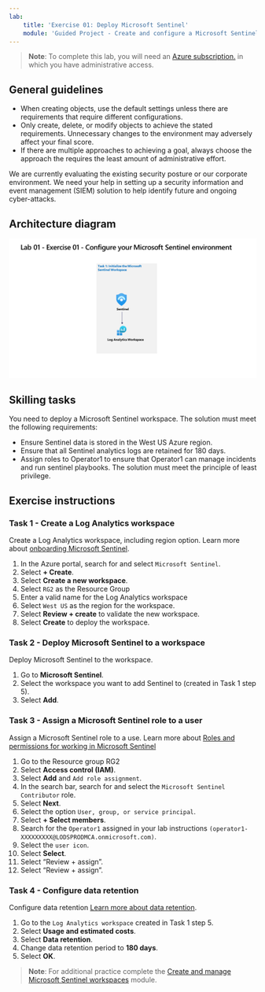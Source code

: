 ```yaml
---
lab:
    title: 'Exercise 01: Deploy Microsoft Sentinel'
    module: 'Guided Project - Create and configure a Microsoft Sentinel workspace'
---
```


>**Note**: To complete this lab, you will need an [Azure subscription.](https://azure.microsoft.com/en-us/free/?azure-portal=true) in which you have administrative access.

## General guidelines

- When creating objects, use the default settings unless there are requirements that require different configurations.
- Only create, delete, or modify objects to achieve the stated requirements. Unnecessary changes to the environment may adversely affect your final score.
- If there are multiple approaches to achieving a goal, always choose the approach the requires the least amount of administrative effort.

We are currently evaluating the existing security posture or our corporate environment. We need your help in setting up a security information and event management (SIEM) solution to help identify future and ongoing cyber-attacks.

## Architecture diagram

![Diagram with Log Analytics workspace.](../Media/apl-5001-lab-diagrams-01.png)

## Skilling tasks

You need to deploy a Microsoft Sentinel workspace. The solution must meet the following requirements:

- Ensure Sentinel data is stored in the West US Azure region.
- Ensure that all Sentinel analytics logs are retained for 180 days.
- Assign roles to Operator1 to ensure that Operator1 can manage incidents and run sentinel playbooks. The solution must meet the principle of least privilege.

## Exercise instructions

### Task 1 - Create a Log Analytics workspace

Create a Log Analytics workspace, including region option. Learn more about [onboarding Microsoft Sentinel](https://learn.microsoft.com/azure/sentinel/quickstart-onboard).

  1. In the Azure portal, search for and select `Microsoft Sentinel`.
  1. Select **+ Create**.
  1. Select **Create a new workspace**.
  1. Select `RG2` as the Resource Group
  1. Enter a valid name for the Log Analytics workspace
  1. Select `West US` as the region for the workspace.
  1. Select **Review + create** to validate the new workspace.
  1. Select **Create** to deploy the workspace.

### Task 2 - Deploy Microsoft Sentinel to a workspace

Deploy Microsoft Sentinel to the workspace.

  1. Go to **Microsoft Sentinel**.
  1. Select the workspace you want to add Sentinel to (created in Task 1 step 5).
  1. Select **Add**.

### Task 3 - Assign a Microsoft Sentinel role to a user

Assign a Microsoft Sentinel role to a use. Learn more about [Roles and permissions for working in Microsoft Sentinel](https://learn.microsoft.com/azure/sentinel/roles)

  1. Go to the Resource group RG2
  1. Select **Access control (IAM)**.
  1. Select **Add** and `Add role assignment`.
  1. In the search bar, search for and select the `Microsoft Sentinel Contributor` role.
  1. Select **Next**.
  1. Select the option `User, group, or service principal`.
  1. Select **+ Select members**.
  1. Search for the `Operator1` assigned in your lab instructions `(operator1-XXXXXXXXX@LODSPRODMCA.onmicrosoft.com)`.
  1. Select the `user icon`.
  1. Select **Select**.
  1. Select “Review + assign”.
  1. Select “Review + assign”.

### Task 4 - Configure data retention

Configure data retention [Learn more about data retention](https://learn.microsoft.com/azure/azure-monitor/logs/data-retention-archive).

  1. Go to the `Log Analytics workspace` created in Task 1 step 5.
  1. Select **Usage and estimated costs**.
  1. Select **Data retention**.
  1. Change data retention period to **180 days**.
  1. Select **OK**.

>**Note**: For additional practice complete the [Create and manage Microsoft Sentinel workspaces](https://learn.microsoft.com/training/modules/create-manage-azure-sentinel-workspaces/) module.
